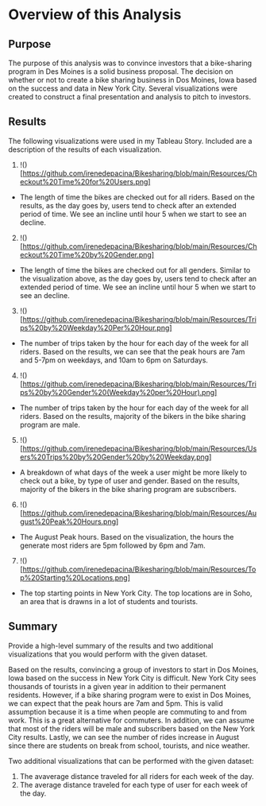 # Overview of this Analysis 

## Purpose 
The purpose of this analysis was to convince investors that a bike-sharing program in Des Moines is a solid business proposal. The decision on whether or not to create a bike sharing business in Dos Moines, Iowa based on the success and data in New York City. Several visualizations were created to construct a final presentation and analysis to pitch to investors.

## Results 
The following visualizations were used in my Tableau Story. Included are a description of the results of each visualization.
1. !()[https://github.com/irenedepacina/Bikesharing/blob/main/Resources/Checkout%20Time%20for%20Users.png]
- The length of time the bikes are checked out for all riders. Based on the results, as the day goes by, users tend to check after an extended period of time. We see an incline until hour 5 when we start to see an decline.
2. !()[https://github.com/irenedepacina/Bikesharing/blob/main/Resources/Checkout%20Time%20by%20Gender.png]
- The length of time the bikes are checked out for all genders. Similar to the visualization above, as the day goes by, users tend to check after an extended period of time. We see an incline until hour 5 when we start to see an decline.
3. !()[https://github.com/irenedepacina/Bikesharing/blob/main/Resources/Trips%20by%20Weekday%20Per%20Hour.png]
- The number of trips taken by the hour for each day of the week for all riders. Based on the results, we can see that the peak hours are 7am and 5-7pm on weekdays, and 10am to 6pm on Saturdays. 
4. !()[https://github.com/irenedepacina/Bikesharing/blob/main/Resources/Trips%20by%20Gender%20(Weekday%20per%20Hour).png]
- The number of trips taken by the hour for each day of the week for all riders. Based on the results, majority of the bikers in the bike sharing program are male. 
5. !()[https://github.com/irenedepacina/Bikesharing/blob/main/Resources/Users%20Trips%20by%20Gender%20by%20Weekday.png]
- A breakdown of what days of the week a user might be more likely to check out a bike, by type of user and gender. Based on the results, majority of the bikers in the bike sharing program are subscribers.
6. !()[https://github.com/irenedepacina/Bikesharing/blob/main/Resources/August%20Peak%20Hours.png]
- The August Peak hours. Based on the visualization, the hours the generate most riders are 5pm followed by 6pm and 7am.
7. !()[https://github.com/irenedepacina/Bikesharing/blob/main/Resources/Top%20Starting%20Locations.png]
- The top starting points in New York City. The top locations are in Soho, an area that is drawns in a lot of students and tourists. 

## Summary 
Provide a high-level summary of the results and two additional visualizations that you would perform with the given dataset.

Based on the results, convincing a group of investors to start in Dos Moines, Iowa based on the success in New York City is difficult. New York City sees thousands of tourists in a given year in addition to their permanent residents. However, if a bike sharing program were to exist in Dos Moines, we can expect that the peak hours are 7am and 5pm. This is valid assumption because it is a time when people are commuting to and from work. This is a great alternative for commuters. In addition, we can assume that most of the riders will be male and subscribers based on the New York City results. Lastly, we can see the number of rides increase in August since there are students on break from school, tourists, and nice weather.

Two additional visualizations that can be performed with the given dataset:
1. The avaverage distance traveled for all riders for each week of the day.
2. The average distance traveled for each type of user for each week of the day.
